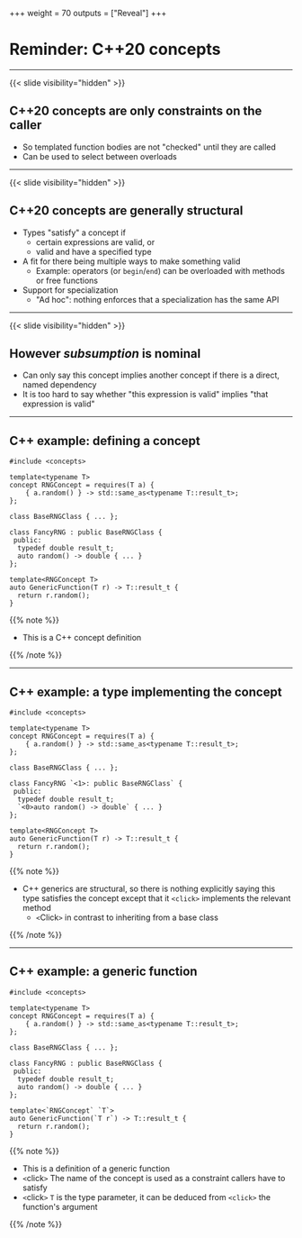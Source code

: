 +++
weight = 70
outputs = ["Reveal"]
+++

# Reminder: C++20 concepts

---

{{< slide visibility="hidden" >}}

## C++20 concepts are only constraints on the caller

- So templated function bodies are not "checked" until they are called
- Can be used to select between overloads

---

{{< slide visibility="hidden" >}}

## C++20 concepts are generally structural

- Types "satisfy" a concept if
  - certain expressions are valid, or
  - valid and have a specified type
- A fit for there being multiple ways to make something valid
  - Example: operators (or `begin`/`end`) can be overloaded with methods or free
    functions
- Support for specialization
  - "Ad hoc": nothing enforces that a specialization has the same API

<!-- https://en.cppreference.com/w/cpp/language/constraints -->

---

{{< slide visibility="hidden" >}}

## However _subsumption_ is nominal

- Can only say this concept implies another concept if there is a direct, named
  dependency
- It is too hard to say whether "this expression is valid" implies "that
  expression is valid"

---

## C++ example: defining a concept

```cpp{3-6}
#include <concepts>

template<typename T>
concept RNGConcept = requires(T a) {
    { a.random() } -> std::same_as<typename T::result_t>;
};

class BaseRNGClass { ... };

class FancyRNG : public BaseRNGClass {
 public:
  typedef double result_t;
  auto random() -> double { ... }
};

template<RNGConcept T>
auto GenericFunction(T r) -> T::result_t {
  return r.random();
}
```

{{% note %}}

- This is a C++ concept definition

{{% /note %}}

---

## C++ example: a type implementing the concept

```cpp{10-14}
#include <concepts>

template<typename T>
concept RNGConcept = requires(T a) {
    { a.random() } -> std::same_as<typename T::result_t>;
};

class BaseRNGClass { ... };

class FancyRNG `<1>: public BaseRNGClass` {
 public:
  typedef double result_t;
  `<0>auto random() -> double` { ... }
};

template<RNGConcept T>
auto GenericFunction(T r) -> T::result_t {
  return r.random();
}
```

{{% note %}}

- C++ generics are structural, so there is nothing explicitly saying this type
  satisfies the concept except that it `<click>` implements the relevant method
  - `<`Click`>` in contrast to inheriting from a base class

<!--
- Note though that _subsumption_ is nominal:
  - Can only say this concept implies another concept if there is a direct,
    named dependency
  - It is too hard to say whether "this expression is valid" implies "that
    expression is valid"
-->

{{% /note %}}

---

## C++ example: a generic function

```cpp{16-19}
#include <concepts>

template<typename T>
concept RNGConcept = requires(T a) {
    { a.random() } -> std::same_as<typename T::result_t>;
};

class BaseRNGClass { ... };

class FancyRNG : public BaseRNGClass {
 public:
  typedef double result_t;
  auto random() -> double { ... }
};

template<`RNGConcept` `T`>
auto GenericFunction(`T r`) -> T::result_t {
  return r.random();
}
```

{{% note %}}

- This is a definition of a generic function
- `<`click`>` The name of the concept is used as a constraint callers have to
  satisfy
- `<`click`>` `T` is the type parameter, it can be deduced from `<click>` the
  function's argument

{{% /note %}}
